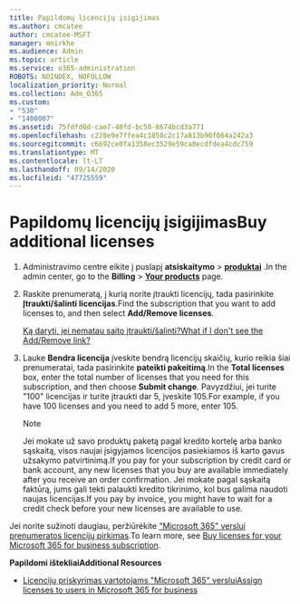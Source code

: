 ```yaml
---
title: Papildomų licencijų įsigijimas
ms.author: cmcatee
author: cmcatee-MSFT
manager: mnirkhe
ms.audience: Admin
ms.topic: article
ms.service: o365-administration
ROBOTS: NOINDEX, NOFOLLOW
localization_priority: Normal
ms.collection: Adm_O365
ms.custom:
- "530"
- "1400007"
ms.assetid: 75fdfd6d-cae7-40fd-bc50-8674bcd3a771
ms.openlocfilehash: c228e9e7ffea4c1858c2c17a813b90f064a242a3
ms.sourcegitcommit: c6692ce0fa1358ec3529e59ca0ecdfdea4cdc759
ms.translationtype: MT
ms.contentlocale: lt-LT
ms.lasthandoff: 09/14/2020
ms.locfileid: "47725559"
---
```

# <a name="buy-additional-licenses"></a><span data-ttu-id="5d9fa-102">Papildomų licencijų įsigijimas</span><span class="sxs-lookup"><span data-stu-id="5d9fa-102">Buy additional licenses</span></span>

1. <span data-ttu-id="5d9fa-103">Administravimo centre eikite į puslapį **atsiskaitymo** \> **[produktai](https://go.microsoft.com/fwlink/p/?linkid=842054)** .</span><span class="sxs-lookup"><span data-stu-id="5d9fa-103">In the admin center, go to the **Billing** \> **[Your products](https://go.microsoft.com/fwlink/p/?linkid=842054)** page.</span></span>

2. <span data-ttu-id="5d9fa-104">Raskite prenumeratą, į kurią norite įtraukti licencijų, tada pasirinkite **Įtraukti/šalinti licencijas**.</span><span class="sxs-lookup"><span data-stu-id="5d9fa-104">Find the subscription that you want to add licenses to, and then select **Add/Remove licenses**.</span></span>

    [<span data-ttu-id="5d9fa-105">Ką daryti, jei nematau saito įtraukti/šalinti?</span><span class="sxs-lookup"><span data-stu-id="5d9fa-105">What if I don't see the Add/Remove link?</span></span>](https://docs.microsoft.com/microsoft-365/commerce/licenses/buy-licenses)

3. <span data-ttu-id="5d9fa-106">Lauke **Bendra licencija** įveskite bendrą licencijų skaičių, kurio reikia šiai prenumeratai, tada pasirinkite **pateikti pakeitimą**.</span><span class="sxs-lookup"><span data-stu-id="5d9fa-106">In the **Total licenses** box, enter the total number of licenses that you need for this subscription, and then choose **Submit change**.</span></span> <span data-ttu-id="5d9fa-107">Pavyzdžiui, jei turite "100" licencijas ir turite įtraukti dar 5, įveskite 105.</span><span class="sxs-lookup"><span data-stu-id="5d9fa-107">For example, if you have 100 licenses and you need to add 5 more, enter 105.</span></span>

    > [!NOTE]
    > <span data-ttu-id="5d9fa-108">Jei mokate už savo produktų paketą pagal kredito kortelę arba banko sąskaitą, visos naujai įsigyjamos licencijos pasiekiamos iš karto gavus užsakymo patvirtinimą.</span><span class="sxs-lookup"><span data-stu-id="5d9fa-108">If you pay for your subscription by credit card or bank account, any new licenses that you buy are available immediately after you receive an order confirmation.</span></span> <span data-ttu-id="5d9fa-109">Jei mokate pagal sąskaitą faktūrą, jums gali tekti palaukti kredito tikrinimo, kol bus galima naudoti naujas licencijas.</span><span class="sxs-lookup"><span data-stu-id="5d9fa-109">If you pay by invoice, you might have to wait for a credit check before your new licenses are available to use.</span></span>

<span data-ttu-id="5d9fa-110">Jei norite sužinoti daugiau, peržiūrėkite ["Microsoft 365" verslui prenumeratos licencijų pirkimas](https://docs.microsoft.com/microsoft-365/commerce/licenses/buy-licenses).</span><span class="sxs-lookup"><span data-stu-id="5d9fa-110">To learn more, see [Buy licenses for your Microsoft 365 for business subscription](https://docs.microsoft.com/microsoft-365/commerce/licenses/buy-licenses).</span></span>  

<span data-ttu-id="5d9fa-111">**Papildomi ištekliai**</span><span class="sxs-lookup"><span data-stu-id="5d9fa-111">**Additional Resources**</span></span>

- [<span data-ttu-id="5d9fa-112">Licencijų priskyrimas vartotojams "Microsoft 365" verslui</span><span class="sxs-lookup"><span data-stu-id="5d9fa-112">Assign licenses to users in Microsoft 365 for business</span></span>](https://docs.microsoft.com/microsoft-365/admin/add-users/add-users)